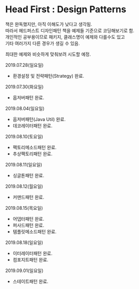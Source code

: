 # Head First : Design Patterns


책은 완독했지만, 아직 이해도가 낮다고 생각됨.  
따라서 헤드퍼스트 디자인패턴 책을 예제들 기준으로 코딩해보기로 함.  
개인적인 공부용이므로 패키지, 클래스명이 예제와 다를수도 있고  
기타 여러가지 다른 경우가 생길 수 있음.  

최대한 예제와 비슷하게 맞춰보려 시도할 예정.  


2019.07.28(일요일)  
- 환경설정 및 전략패턴(Strategy) 완료.

2019.07.30(화요일)
- 옵저버패턴 완료.

2019.08.04(일요일)
- 옵저버패턴(Java Util) 완료.
- 데코레이터패턴 완료.  

2019.08.10(토요일)
- 팩토리메소드패턴 완료.
- 추상팩토리패턴 완료.

2019.08.11(일요일)
- 싱글톤패턴 완료.

2019.08.12(월요일)
- 커맨드패턴 완료.  

2019.08.15(목요일)  
- 어댑터패턴 완료.  
- 퍼사드패턴 완료.  
- 템플릿메소드패턴 완료.  

2019.08.18(일요일)    
- 이터레이터패턴 완료.    
- 컴포지트패턴 완료.  

2019.09.01(일요일)  
- 스테이트패턴 완료.  

